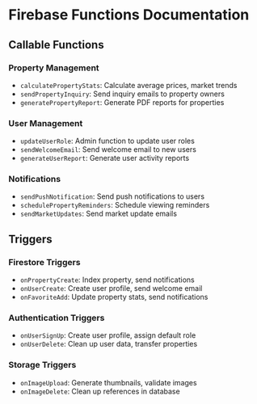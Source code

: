 # Firebase Functions Documentation

## Callable Functions

### Property Management
- `calculatePropertyStats`: Calculate average prices, market trends
- `sendPropertyInquiry`: Send inquiry emails to property owners
- `generatePropertyReport`: Generate PDF reports for properties

### User Management
- `updateUserRole`: Admin function to update user roles
- `sendWelcomeEmail`: Send welcome email to new users
- `generateUserReport`: Generate user activity reports

### Notifications
- `sendPushNotification`: Send push notifications to users
- `schedulePropertyReminders`: Schedule viewing reminders
- `sendMarketUpdates`: Send market update emails

## Triggers

### Firestore Triggers
- `onPropertyCreate`: Index property, send notifications
- `onUserCreate`: Create user profile, send welcome email
- `onFavoriteAdd`: Update property stats, send notifications

### Authentication Triggers
- `onUserSignUp`: Create user profile, assign default role
- `onUserDelete`: Clean up user data, transfer properties

### Storage Triggers
- `onImageUpload`: Generate thumbnails, validate images
- `onImageDelete`: Clean up references in database